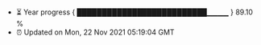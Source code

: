 - ⏳ Year progress { ██████████████████████████▁▁▁▁ } 89.10 %
- ⏰ Updated on Mon, 22 Nov 2021 05:19:04 GMT

